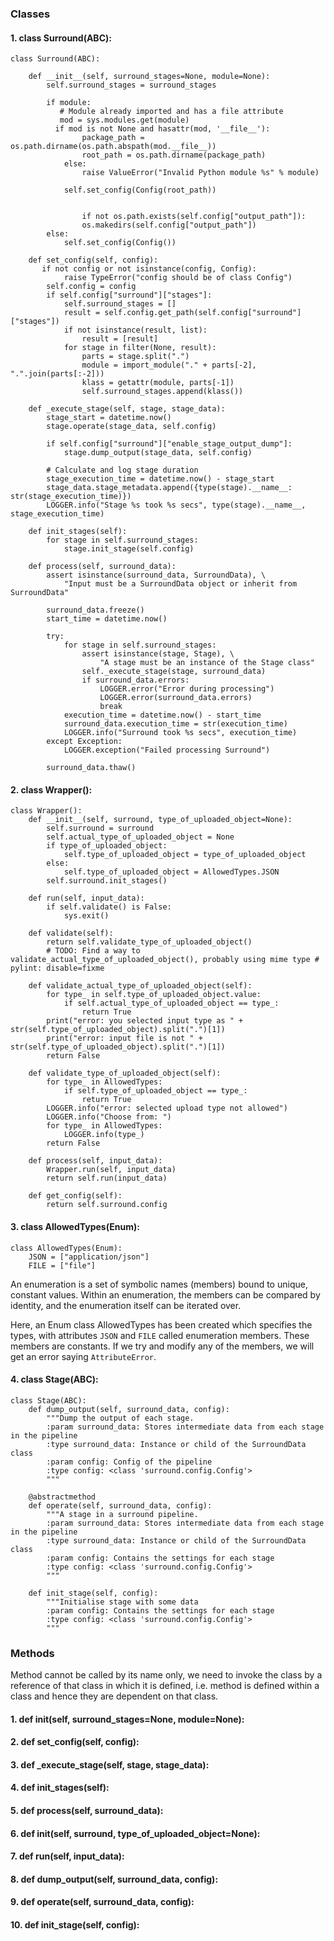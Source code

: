 ### Classes

#### 1. class Surround(ABC):

    class Surround(ABC):

        def __init__(self, surround_stages=None, module=None):
            self.surround_stages = surround_stages

            if module:
               # Module already imported and has a file attribute
               mod = sys.modules.get(module)
              if mod is not None and hasattr(mod, '__file__'):
                    package_path = os.path.dirname(os.path.abspath(mod.__file__))
                    root_path = os.path.dirname(package_path)
                else:
                    raise ValueError("Invalid Python module %s" % module)

                self.set_config(Config(root_path))


                    if not os.path.exists(self.config["output_path"]):
                    os.makedirs(self.config["output_path"])
            else:
                self.set_config(Config())

        def set_config(self, config):
           if not config or not isinstance(config, Config):
                raise TypeError("config should be of class Config")
            self.config = config
            if self.config["surround"]["stages"]:
                self.surround_stages = []
                result = self.config.get_path(self.config["surround"]["stages"])
                if not isinstance(result, list):
                    result = [result]
                for stage in filter(None, result):
                    parts = stage.split(".")
                    module = import_module("." + parts[-2], ".".join(parts[:-2]))
                    klass = getattr(module, parts[-1])
                    self.surround_stages.append(klass())

        def _execute_stage(self, stage, stage_data):
            stage_start = datetime.now()
            stage.operate(stage_data, self.config)

            if self.config["surround"]["enable_stage_output_dump"]:
                stage.dump_output(stage_data, self.config)

            # Calculate and log stage duration
            stage_execution_time = datetime.now() - stage_start
            stage_data.stage_metadata.append({type(stage).__name__: str(stage_execution_time)})
            LOGGER.info("Stage %s took %s secs", type(stage).__name__, stage_execution_time)

        def init_stages(self):
            for stage in self.surround_stages:
                stage.init_stage(self.config)

        def process(self, surround_data):
            assert isinstance(surround_data, SurroundData), \
                "Input must be a SurroundData object or inherit from SurroundData"

            surround_data.freeze()
            start_time = datetime.now()

            try:
                for stage in self.surround_stages:
                    assert isinstance(stage, Stage), \
                        "A stage must be an instance of the Stage class"
                    self._execute_stage(stage, surround_data)
                    if surround_data.errors:
                        LOGGER.error("Error during processing")
                        LOGGER.error(surround_data.errors)
                        break
                execution_time = datetime.now() - start_time
                surround_data.execution_time = str(execution_time)
                LOGGER.info("Surround took %s secs", execution_time)
            except Exception:
                LOGGER.exception("Failed processing Surround")

            surround_data.thaw()


#### 2. class Wrapper():

    class Wrapper():
        def __init__(self, surround, type_of_uploaded_object=None):
            self.surround = surround
            self.actual_type_of_uploaded_object = None
            if type_of_uploaded_object:
                self.type_of_uploaded_object = type_of_uploaded_object
            else:
                self.type_of_uploaded_object = AllowedTypes.JSON
            self.surround.init_stages()

        def run(self, input_data):
            if self.validate() is False:
                sys.exit()

        def validate(self):
            return self.validate_type_of_uploaded_object()
            # TODO: Find a way to validate_actual_type_of_uploaded_object(), probably using mime type # pylint: disable=fixme

        def validate_actual_type_of_uploaded_object(self):
            for type_ in self.type_of_uploaded_object.value:
                if self.actual_type_of_uploaded_object == type_:
                    return True
            print("error: you selected input type as " + str(self.type_of_uploaded_object).split(".")[1])
            print("error: input file is not " + str(self.type_of_uploaded_object).split(".")[1])
            return False

        def validate_type_of_uploaded_object(self):
            for type_ in AllowedTypes:
                if self.type_of_uploaded_object == type_:
                    return True
            LOGGER.info("error: selected upload type not allowed")
            LOGGER.info("Choose from: ")
            for type_ in AllowedTypes:
                LOGGER.info(type_)
            return False

        def process(self, input_data):
            Wrapper.run(self, input_data)
            return self.run(input_data)

        def get_config(self):
            return self.surround.config


#### 3. class AllowedTypes(Enum):

    class AllowedTypes(Enum):
        JSON = ["application/json"]
        FILE = ["file"]
        
An enumeration is a set of symbolic names (members) bound to unique, constant values. Within an enumeration, the members can be compared by identity, and the enumeration itself can be iterated over.

Here, an Enum class AllowedTypes has been created which specifies the types, with attributes `JSON` and `FILE` called enumeration members. These members are constants. If we try and modify any of the members, we will get an error saying `AttributeError`.


#### 4. class Stage(ABC):

    class Stage(ABC):
        def dump_output(self, surround_data, config):
            """Dump the output of each stage.
            :param surround_data: Stores intermediate data from each stage in the pipeline
            :type surround_data: Instance or child of the SurroundData class
            :param config: Config of the pipeline
            :type config: <class 'surround.config.Config'>
            """

        @abstractmethod
        def operate(self, surround_data, config):
            """A stage in a surround pipeline.
            :param surround_data: Stores intermediate data from each stage in the pipeline
            :type surround_data: Instance or child of the SurroundData class
            :param config: Contains the settings for each stage
            :type config: <class 'surround.config.Config'>
            """

        def init_stage(self, config):
            """Initialise stage with some data
            :param config: Contains the settings for each stage
            :type config: <class 'surround.config.Config'>
            """


### Methods

Method cannot be called by its name only, we need to invoke the class by a reference of that class in which it is defined, i.e. method is defined within a class and hence they are dependent on that class.

#### 1. def __init__(self, surround_stages=None, module=None):

#### 2. def set_config(self, config):

#### 3. def _execute_stage(self, stage, stage_data):

#### 4. def init_stages(self):

#### 5. def process(self, surround_data):

#### 6. def __init__(self, surround, type_of_uploaded_object=None):

#### 7. def run(self, input_data):

#### 8. def dump_output(self, surround_data, config):

#### 9. def operate(self, surround_data, config):

#### 10. def init_stage(self, config):
